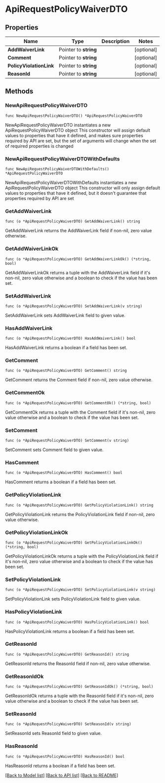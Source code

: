 # ApiRequestPolicyWaiverDTO

## Properties

Name | Type | Description | Notes
------------ | ------------- | ------------- | -------------
**AddWaiverLink** | Pointer to **string** |  | [optional] 
**Comment** | Pointer to **string** |  | [optional] 
**PolicyViolationLink** | Pointer to **string** |  | [optional] 
**ReasonId** | Pointer to **string** |  | [optional] 

## Methods

### NewApiRequestPolicyWaiverDTO

`func NewApiRequestPolicyWaiverDTO() *ApiRequestPolicyWaiverDTO`

NewApiRequestPolicyWaiverDTO instantiates a new ApiRequestPolicyWaiverDTO object
This constructor will assign default values to properties that have it defined,
and makes sure properties required by API are set, but the set of arguments
will change when the set of required properties is changed

### NewApiRequestPolicyWaiverDTOWithDefaults

`func NewApiRequestPolicyWaiverDTOWithDefaults() *ApiRequestPolicyWaiverDTO`

NewApiRequestPolicyWaiverDTOWithDefaults instantiates a new ApiRequestPolicyWaiverDTO object
This constructor will only assign default values to properties that have it defined,
but it doesn't guarantee that properties required by API are set

### GetAddWaiverLink

`func (o *ApiRequestPolicyWaiverDTO) GetAddWaiverLink() string`

GetAddWaiverLink returns the AddWaiverLink field if non-nil, zero value otherwise.

### GetAddWaiverLinkOk

`func (o *ApiRequestPolicyWaiverDTO) GetAddWaiverLinkOk() (*string, bool)`

GetAddWaiverLinkOk returns a tuple with the AddWaiverLink field if it's non-nil, zero value otherwise
and a boolean to check if the value has been set.

### SetAddWaiverLink

`func (o *ApiRequestPolicyWaiverDTO) SetAddWaiverLink(v string)`

SetAddWaiverLink sets AddWaiverLink field to given value.

### HasAddWaiverLink

`func (o *ApiRequestPolicyWaiverDTO) HasAddWaiverLink() bool`

HasAddWaiverLink returns a boolean if a field has been set.

### GetComment

`func (o *ApiRequestPolicyWaiverDTO) GetComment() string`

GetComment returns the Comment field if non-nil, zero value otherwise.

### GetCommentOk

`func (o *ApiRequestPolicyWaiverDTO) GetCommentOk() (*string, bool)`

GetCommentOk returns a tuple with the Comment field if it's non-nil, zero value otherwise
and a boolean to check if the value has been set.

### SetComment

`func (o *ApiRequestPolicyWaiverDTO) SetComment(v string)`

SetComment sets Comment field to given value.

### HasComment

`func (o *ApiRequestPolicyWaiverDTO) HasComment() bool`

HasComment returns a boolean if a field has been set.

### GetPolicyViolationLink

`func (o *ApiRequestPolicyWaiverDTO) GetPolicyViolationLink() string`

GetPolicyViolationLink returns the PolicyViolationLink field if non-nil, zero value otherwise.

### GetPolicyViolationLinkOk

`func (o *ApiRequestPolicyWaiverDTO) GetPolicyViolationLinkOk() (*string, bool)`

GetPolicyViolationLinkOk returns a tuple with the PolicyViolationLink field if it's non-nil, zero value otherwise
and a boolean to check if the value has been set.

### SetPolicyViolationLink

`func (o *ApiRequestPolicyWaiverDTO) SetPolicyViolationLink(v string)`

SetPolicyViolationLink sets PolicyViolationLink field to given value.

### HasPolicyViolationLink

`func (o *ApiRequestPolicyWaiverDTO) HasPolicyViolationLink() bool`

HasPolicyViolationLink returns a boolean if a field has been set.

### GetReasonId

`func (o *ApiRequestPolicyWaiverDTO) GetReasonId() string`

GetReasonId returns the ReasonId field if non-nil, zero value otherwise.

### GetReasonIdOk

`func (o *ApiRequestPolicyWaiverDTO) GetReasonIdOk() (*string, bool)`

GetReasonIdOk returns a tuple with the ReasonId field if it's non-nil, zero value otherwise
and a boolean to check if the value has been set.

### SetReasonId

`func (o *ApiRequestPolicyWaiverDTO) SetReasonId(v string)`

SetReasonId sets ReasonId field to given value.

### HasReasonId

`func (o *ApiRequestPolicyWaiverDTO) HasReasonId() bool`

HasReasonId returns a boolean if a field has been set.


[[Back to Model list]](../README.md#documentation-for-models) [[Back to API list]](../README.md#documentation-for-api-endpoints) [[Back to README]](../README.md)


